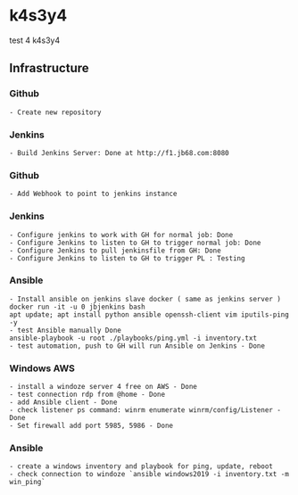 # k4s3y4
test 4 k4s3y4

## Infrastructure
### Github
    - Create new repository
### Jenkins
    - Build Jenkins Server: Done at http://f1.jb68.com:8080
### Github
    - Add Webhook to point to jenkins instance
### Jenkins
    - Configure jenkins to work with GH for normal job: Done
    - Configure Jenkins to listen to GH to trigger normal job: Done
    - Configure Jenkins to pull jenkinsfile from GH: Done
    - Configure Jenkins to listen to GH to trigger PL : Testing
### Ansible
    - Install ansible on jenkins slave docker ( same as jenkins server )
    docker run -it -u 0 jbjenkins bash
    apt update; apt install python ansible openssh-client vim iputils-ping -y
    - test Ansible manually Done
    ansible-playbook -u root ./playbooks/ping.yml -i inventory.txt
    - test automation, push to GH will run Ansible on Jenkins - Done
### Windows AWS
    - install a windoze server 4 free on AWS - Done
    - test connection rdp from @home - Done
    - add Ansible client - Done
    - check listener ps command: winrm enumerate winrm/config/Listener - Done
    - Set firewall add port 5985, 5986 - Done
### Ansible
    - create a windows inventory and playbook for ping, update, reboot
    - check connection to windoze `ansible windows2019 -i inventory.txt -m win_ping`
